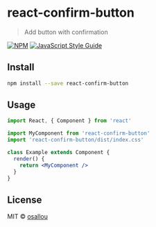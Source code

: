 # react-confirm-button

> Add button with confirmation

[![NPM](https://img.shields.io/npm/v/react-confirm-button.svg)](https://www.npmjs.com/package/react-confirm-button) [![JavaScript Style Guide](https://img.shields.io/badge/code_style-standard-brightgreen.svg)](https://standardjs.com)

## Install

```bash
npm install --save react-confirm-button
```

## Usage

```jsx
import React, { Component } from 'react'

import MyComponent from 'react-confirm-button'
import 'react-confirm-button/dist/index.css'

class Example extends Component {
  render() {
    return <MyComponent />
  }
}
```

## License

MIT © [osallou](https://github.com/osallou)

